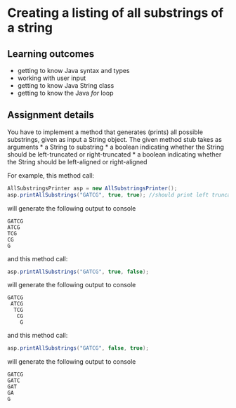 # Creating a listing of all substrings of a string  #

## Learning outcomes ##
* getting to know Java syntax and types
* working with user input
* getting to know Java String class
* getting to know the Java *for* loop


## Assignment details ##
You have to implement a method that generates (prints) all possible substrings, given as input a String object.
The given method stub takes as arguments 
    * a String to substring
    * a boolean indicating whether the String should be left-truncated or right-truncated
    * a boolean indicating whether the String should be left-aligned or right-aligned

For example, this method call:

```java
AllSubstringsPrinter asp = new AllSubstringsPrinter();
asp.printAllSubstrings("GATCG", true, true); //should print left truncated, left aligned
``` 

will generate the following output to console

```
GATCG
ATCG
TCG
CG
G
```

and this method call:

```Java
asp.printAllSubstrings("GATCG", true, false);
``` 

will generate the following output to console

```
GATCG
 ATCG
  TCG
   CG
    G
```

and this method call:

```Java
asp.printAllSubstrings("GATCG", false, true);
``` 

will generate the following output to console

```
GATCG
GATC
GAT
GA
G
```

